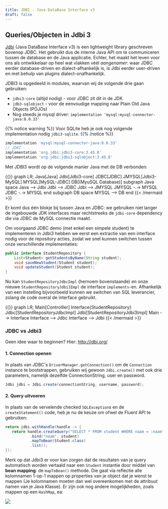 ```yaml
---
title: JDBI - Java DataBase Interface v3
draft: false
---
```


## Queries/Objecten in Jdbi 3

[Jdbi](https://jdbi.org) (Java DataBase Interface v3) is een lightweight library geschreven bovenop JDBC. Het gebruikt dus de interne Java API om te communiceren tussen de database en de Java applicatie. Echter, het maakt het leven voor ons als ontwikkelaar op heel wat vlakken véél _aangenamer_: waar JDBC eerder database-driven en dialect-afhankelijk is, is Jdbi eerder user-driven en met behulp van plugins dialect-onafhankelijk. 

JDBI3 is opgedeeld in modules, waarvan wij de volgende drie gaan gebruiken:

- `jdbi3-core` (altijd nodig) - voor JDBC zit dit in de JDK. 
- `jdb3-sqlobject` - voor de eenvoudige mapping naar Plain Old Java Objects (POJOs)
- Nog steeds je mysql driver: `implementation 'mysql:mysql-connector-java:8.0.33'`

{{% notice warning %}}
Voor SQLite heb je ook nog volgende implementation nodig `jdbi3-sqlite`.
{{% /notice %}}

```groovy
implementation 'mysql:mysql-connector-java:8.0.33'
// JDBI
implementation 'org.jdbi:jdbi3-core:3.45.0'
implementation 'org.jdbi:jdbi3-sqlobject:3.45.0'
```

Met JDBI3 wordt op de volgende manier Java met de DB verbonden:


{{<mermaid align="left">}}
graph LR;
    Java[Java]
    Jdbi[Jdbi3-core]
    JDBC[JDBC]
    JMYSQL[Jdbi3-MySQL]
    MYSQL[MySQL-JDBC]
    DB[(MyuSQL Database)]
    subgraph Java space
    Java --> Jdbi
    Jdbi --> JDBC
    Jdbi --> JMYSQL
    JMYSQL -.-> MYSQL
    JDBC -.-> MYSQL
    end
    subgraph DB space
    MYSQL --> DB
    end
{{< /mermaid >}}


Er komt dus één blokje bij tussen Java en JDBC: we gebruiken niet langer de ingebouwde JDK interfaces maar rechtstreeks de `jdbi-core` dependency die via JDBC de MySQL connectie maakt. 

Om voorgaand JDBC demo (met enkel een simpele student) te implementeren in Jdbi3 hebben we eerst een extractie van een interface nodig voor de repository acties, zodat we snel kunnen switchen tussen onze verschillende implementaties:

```java
public interface StudentRepository {
    List<Student> getStudentsByName(String student);
    void saveNewStudent(Student student);
    void updateStudent(Student student);
}
```

Nu kan `StudentRepositoryJdbcImpl` (hernoem bovenstaande) en onze nieuwe `StudentRepositoryJdbi3Impl` de interface `implements`-en. Afhankelijk van een instelling bijvoorbeeld kunnen we switchen van SQL leverancier, zolang de code overal de interface gebruikt. 

{{<mermaid align="left">}}
graph LR;
    Main[Controlller]
    Interface{StudentRepository}
    Jdbc[StudentRepositoryJdbcImpl]
    Jdbi[StudentRepositoryJdbi3Impl]
    Main --> Interface
    Interface --> Jdbc
    Interface --> Jdbi
{{< /mermaid >}}


### JDBC vs Jdbi3

Geen idee waar te beginnen? Hier: http://jdbi.org/ 

#### **1. Connection openen**

In plaats van JDBC's `DriverManager.getConnection()` om de `Connection` instance te bootstrappen, gebruiken wij gewoon `Jdbi.create()` met ook drie parameters, namelijk dezelfde ConnectionString, user en password.
```java
Jdbi jdbi = Jdbi.create(connectionString, username, password);
```

#### **2. Query uitvoeren**

In plaats van de vervelende checked `SQLException`s en de `createStatement()` code, heb je nu de keuze om ofwel de Fluent API te gebruiken:

```java
return jdbi.withHandle(handle -> {
   return handle.createQuery("SELECT * FROM student WHERE naam = :naam")
           .bind("naam", student)
           .mapToBean(Student.class)
           .list();
});
```

Merk op dat Jdbi3 er voor kan zorgen dat de resultaten van je query automatisch worden vertaald naar een `Student` instantie door middel van **bean mapping**: de `mapToBean()` methode. Die gaat via reflectie alle kolomnamen 1-op-1 mappen op properties van je object dat je wenst te mappen (Je kolomnamen moeten dan wel overeenkomen met de attribuut namen van je Java Klasse). Er zijn ook nog andere mogelijkheden, zoals mappen op een `HashMap`, ea:

![](/img/jdbi-map.jpg)


<!-- ### EER-schema/database mapping naar Java Objects -->



<!-- ## Declaratieve API -->

<!-- ofwel de Declarative API, waarbij je met de `@SqlQuery` kan werken op een interface:

```java
public interface StudentDao {
    @SqlQuery("SELECT * FROM student")
    @RegisterBeanMapper(Student.class)
    List<Student> getStudenten();
}
```

Dit vereist dat je de plugin `SqlObjectPlugin` installeert na de `Jdbi.create()`: `jdbi.installPlugin(new SqlObjectPlugin());`. Zie [jdbi.org](https://jdbi.org) documentatie. -->


















<!-- **Quickstart project**: `jdbc-repo-start` vind je als zip [hier]. Deze bevat reeds bovenstaande JDBC implementatie en een aantal unit testen, waarvan er nog twee falen.

1. Fix eerst de falende unit testen!
2. Herimplementeer alle methodes van de `StudentRepository` interface hierboven, maar dan in Jdbi3 met de Fluent API (`jdbi.withHandle()`). Maak een tweede klasse genaamd `StudentRepositoryJdbi3`. Schrijf ook een bijhorende unit test klasse (kijk voor inspiratie naar de JDBC implementatie). Om te testen of het werkt in "productie" kan je je testcode van JDBC herbruiken door de code de **interface** te laten gebruiken in plaats van de implementatie. Bijvoorbeeld:


3. Implementeer opnieuw de `Cursus` link met de `Student`. Is het schrijven van `JOIN` queries in Jdbi3 eenvoudiger?
4. _Extra Oefening_: Maak een nieuwe implementatie van de repository interface die via de Jdbi3 Declaratie API de queries doorgeeft naar de SQLite DB. D.w.z., lees in de [Jdbi3 developer guide](http://jdbi.org/#_declarative_api) na hoe je de Declarative API gebruikt en verwerk dit. Tip: `jdbi.withExtension(StudentDao.class, ...)`. 

**Tip**:

- Neem de tijd om de JDBI documentatie uitvoerig te bekijken! -->


<!-- ## 1.3 Jdbi Backend + JavaFX Frontend

Met Java database access enigszins onder de knie kijken we verder dan alleen maar de "repository". Op welke manier kunnen we onze `STUDENT` tabel visueel weergeven, en er studenten aan toevoegen of uit verwijderen? 

Dat kan op verschillende manieren, van HTML (SESsy Library) en JavaScript API calls naar iets eenvoudiger vanuit het eerstejaarsvak INF1: **JavaFX**. Je kan in JavaFX eenvoudig `TableView` stukken positioneren op een `AnchorPane` en die vullen met de juiste kolommen en rijen. De data blijft uiteraard uit de SQLite DB komen via JDBC/Jdbi. De `StudentRepository` is dus slechts één deel van het verhaal: waar wordt deze gebruikt? In JavaFX controllers.  -->

<!-- ### 1.3.1 Een Gradle JavaFX Project

Er zijn een aantal aanpassingen nodig aan je `build.gradle` file om van een gewone Java applicatie over te schakelen naar een JavaFX-enabled applicatie. We hebben de **application** en **javafxplugin** plugins nodig onder `plugins {}`, verder ook een `javafx {}` property groep die bepaalt welke modules van JavaFX worden ingeladen:

```
plugins {
    id 'application'
    id 'org.openjfx.javafxplugin' version '0.0.13'
}

repositories {
    mavenCentral()
}

javafx {
    version = "17"
    modules = [ 'javafx.controls', 'javafx.fxml' ]
}

dependencies {
    implementation group: 'org.xerial', name: 'sqlite-jdbc', version: '3.43.2.0'
    implementation group: 'org.jdbi', name: 'jdbi3-core', version: '3.41.3'
    implementation group: 'org.jdbi', name: 'jdbi3-sqlite', version: '3.41.3'
    implementation group: 'org.jdbi', name: 'jdbi3-sqlobject', version: '3.41.3'

    testImplementation 'org.junit.jupiter:junit-jupiter-api:5.9.0'
    testRuntimeOnly 'org.junit.jupiter:junit-jupiter-engine'    
}

group 'be.kuleuven.javasql'
version '1.0-SNAPSHOT'
sourceCompatibility = 1.13
mainClassName = 'be.kuleuven.javasql.SqlFxMain'

jar {
    manifest {
        attributes 'Implementation-Title': project.getProperty('name'),
                'Implementation-Version': project.getProperty('version'),
                'Main-Class': project.getProperty('mainClassName')
    }
}
```

Herinner je het volgende over JavaFX:

- De main klasse leidt af van `Application` en laadt de hoofd-`.fxml` file in.
- Controllers hebben een `public void initialize()` methode waar action binding in wordt gedefinieerd. 
- `.fxml` files beheer je met SceneBuilder. Vergeet hier niet de link naar de fully qualified name van je controller klasse te plaatsen als `AnchorPane` attribuut: `fx:controller="be.kuleuven.javasql.controller.StudentController"`.

{{% notice warning %}}
Problemen met je JDK versie en Gradle versies? Raadpleeg de [Gradle Compatibiility Matrix](https://docs.gradle.org/current/userguide/compatibility.html). Gradle 6.7 of hoger ondersteunt JDK15. Gradle 7.3 of hoger ondersteunt JDK17. Let op met syntax wijzigingen bij Gradle 7+!<br/>
Je Gradle versie verhogen kan door de URL in `gradle/gradlew.properties` te wijzigen.<br/>
De laatste versie van JavaFX is 17---backwards compatible met JDK15 en hoger.
{{% /notice %}}

Voor onze studententabel visualisatie hebben we een `TableView` nodig. Daarnaast eventueel `Button`s om te editeren/toe te voegen/... Vergeet de `fx:id` van de tabel niet:

![](/img/javafx-id.jpg)

Kolommen (en de inhoud van de rijen) definiëren we in de controller zelf:

<div class="devselect">

```kt
@FXML
private lateinit var tblStudent: TableView<Student>

fun initialize() {
    tblStudent.getColumns().clear()
    val col: TableColumn<Student, String> = TableColumn<>("Naam").apply {
        setCellValueFactory(f -> ReadOnlyObjectWrapper<>(f.getValue().getMaam()))
    }
    with(tblStudent) {
        getColumns().add(col)
        getItems().add(Student("Joske", "Josmans", 124, true))
    }
}
```

```java
@FXML
private TableView<Student> tblStudent;

public void initialize() {
    tblStudent.getColumns().clear();
    TableColumn<Student, String> col = new TableColumn<>("Naam");
    col.setCellValueFactory(f -> new ReadOnlyObjectWrapper<>(f.getValue().getMaam()));
    tblStudent.getColumns().add(col);
    
    tblStudent.getItems().add(new Student("Joske", "Josmans", 124, true));
}
```
</div>

Merk op dat `TableView` een generisch type heeft, en we zo dus heel eenvoudig onze eigen POJO rechtstreeks kunnen mappen op de `Student` klasse! Als we dit opstarten krijgen we alvast één kolom te zien met de naam (`f` in de `CellValueFactory` is een wrapper waarvan de waarde de huidige student in de rij is. `getNaam()` zorgt ervoor dat de juiste waarde in de juiste cel komt te staan)

![](/img/fxmltable.jpg)

### 1.3.2 Oefeningen

**Quickstart project**: `examples/jdbc-fxml-start` in de [cursus repository](https://github.com/kuleuven-Diepenbeek/db-course) ([download repo zip](https://github.com/KULeuven-Diepenbeek/db-course/archive/refs/heads/main.zip)). Deze bevat reeds bovenstaande JDBC implementatie en een leeg gekoppeld JavaFx project. Om uit te voeren, klik op "Gradle" en voer target "run" uit (dus niet op "Play" in de main klasse!).

1. Werk bovenstaande voorbeeld verder uit voor alle kolommen. Voeg eerst testdata toe (`getItems().add(new student...`).
2. Probeer nu de controller te linken met de repository. De tabel items moeten overeenkomen met de repository items. Proficiat, je kijkt naar "live data"!
3. Voeg een knop **Voeg Toe** toe op het scherm, dat een ander FXML venster opent, waar je gegevens van de nieuwe student kan ingeven, en kan bewaren. De "bewaren" knop persisteert naar de database, sluit het venster, én refresht het studentenadmin overzichtsscherm. 

**Tip**: Vanuit een JavaFX controller een ander scherm openen is een kwestie van een nieuwe `Stage` en `Scene` object aan te maken:

<div class="devselect">

```kt
private fun showScherm() {
    val resourceName = "bla.fxml"
    val root = FXMLLoader.load(this::class.java..getResource(resourceName)) as AnchorPane;
    val stage = Stage().apply {
        setScene(Scene(root))
        setTitle("dinges")
        initModality(Modality.WINDOW_MODAL)
        show()
    }
}
```

```java
private void showScherm() {
    var resourceName = "bla.fxml";
    try {
        var stage = new Stage();
        var root = (AnchorPane) FXMLLoader.load(getClass().getClassLoader().getResource(resourceName));
        stage.setScene(new Scene(root));
        stage.setTitle("dinges");
        stage.initModality(Modality.WINDOW_MODAL);
        stage.show();

    } catch (Exception e) {
        throw new RuntimeException(e);
    }
}
```
</div>

Zit je vast? Raadpleeg de **TableView JavaDocs**: https://openjfx.io/javadoc/13/javafx.controls/javafx/scene/control/TableView.html

Bekijk een voorbeeld **Kotlin/JavaFX project** in de [github appdev-course repository](https://github.com/KULeuven-Diepenbeek/appdev-course/tree/main/examples/kotlin/walkerfx/src/main/kotlin/be/kuleuven/walkerfx). -->